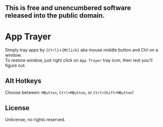 ## This is free and unencumbered software released into the public domain.
# App Trayer
Simply tray apps by `{Ctrl}`+`{MClick}` aka mouse middle button and Ctrl on a window.
<br>
To restore window, just right click on `App Trayer` tray icon, then rest you'll figure out.<br>
## Alt Hotkeys
Choose between: `MButton`, `Ctrl+MButton`, or `Ctrl+Shift+MButton`!<br>
## License
Unlicense, no rights reserved.

